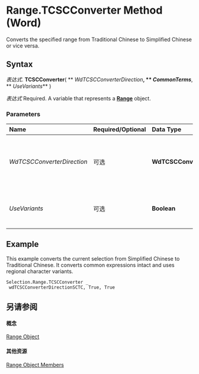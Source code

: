 
# Range.TCSCConverter Method (Word)

Converts the specified range from Traditional Chinese to Simplified Chinese or vice versa.


## Syntax

 _表达式_. **TCSCConverter**( ** _WdTCSCConverterDirection_**, ** _CommonTerms_**, ** _UseVariants_** )

 _表达式_ Required. A variable that represents a **[Range](15a7a1c4-5f3f-5b6e-60e9-29688de3f274.md)** object.


### Parameters



|**Name**|**Required/Optional**|**Data Type**|**Description**|
|:-----|:-----|:-----|:-----|
| _WdTCSCConverterDirection_|可选|**WdTCSCConverterDirection**|Specifies the direction in which text is converted. If omitted, the default value is  **wdTCSCConverterDirectionAuto**, which converts in the appropriate direction based on the detected language of the specified range.|
| _UseVariants_|可选|**Boolean**|**True** if Word uses Taiwan, Hong Kong SAR, and Macao SAR character variants. Can only be used if translating from Simplified Chinese to Traditional Chinese.|

## Example

This example converts the current selection from Simplified Chinese to Traditional Chinese. It converts common expressions intact and uses regional character variants.


```
Selection.Range.TCSCConverter _ 
 wdTCSCConverterDirectionSCTC, True, True
```


## 另请参阅


#### 概念


[Range Object](15a7a1c4-5f3f-5b6e-60e9-29688de3f274.md)
#### 其他资源


[Range Object Members](http://msdn.microsoft.com/library/3c4a36d9-2a80-5aaf-827b-275a52bfa193%28Office.15%29.aspx)